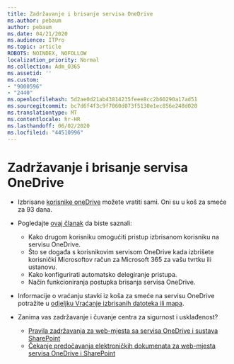 ```yaml
---
title: Zadržavanje i brisanje servisa OneDrive
ms.author: pebaum
author: pebaum
ms.date: 04/21/2020
ms.audience: ITPro
ms.topic: article
ROBOTS: NOINDEX, NOFOLLOW
localization_priority: Normal
ms.collection: Adm_O365
ms.assetid: ''
ms.custom:
- "9000596"
- "2440"
ms.openlocfilehash: 5d2ae0d21ab43814235feee8cc2b60290a17ad51
ms.sourcegitcommit: bc7d6f4f3c9f7060d073f5130e1ec856e248d020
ms.translationtype: MT
ms.contentlocale: hr-HR
ms.lasthandoff: 06/02/2020
ms.locfileid: "44510996"
---
```

# <a name="onedrive-retention-and-deletion"></a>Zadržavanje i brisanje servisa OneDrive

- Izbrisane [korisnike oneDrive](https://docs.microsoft.com/onedrive/restore-deleted-onedrive) možete vratiti sami. Oni su u koš za smeće za 93 dana.

- Pogledajte [ovaj članak](https://docs.microsoft.com/onedrive/retention-and-deletion) da biste saznali:
    - Kako drugom korisniku omogućiti pristup izbrisanom korisniku na servisu OneDrive.
    - Što se događa s korisnikovim servisom OneDrive kada izbrišete korisnički Microsoftov račun za Microsoft 365 za vašu tvrtku ili ustanovu.
    - Kako konfigurirati automatsko delegiranje pristupa.
    - Način funkcioniranja postupka brisanja servisa OneDrive.

- Informacije o vraćanju stavki iz koša za smeće na servisu OneDrive potražite u [odjeljku Vraćanje izbrisanih datoteka ili mapa](https://support.office.com/article/949ada80-0026-4db3-a953-c99083e6a84f).

- Zanima vas zadržavanje i čuvanje centra za sigurnost i usklađenost?
    - [Pravila zadržavanja za web-mjesta sa servisa OneDrive i sustava SharePoint](https://docs.microsoft.com/microsoft-365/compliance/retention-policies)
    - [Čekanje predočavanja elektroničkih dokumenata za web-mjesta servisa OneDrive i SharePoint](https://docs.microsoft.com/office365/securitycompliance/ediscovery-cases#step-4-place-content-locations-on-hold)
